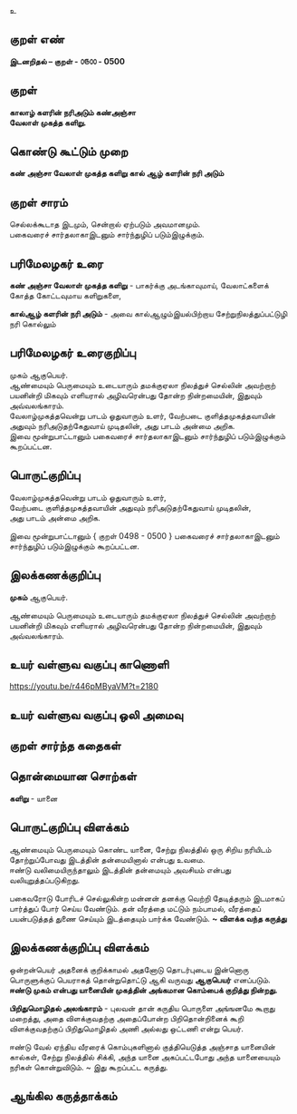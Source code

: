 உ

## குறள் எண் 

**இடனறிதல்  – குறள் - ௦௫௦௦ - 0500** 
 
## குறள் 

**காலாழ் களரின் நரிஅடும் கண்அஞ்சா   
வேலாள் முகத்த களிறு.**

## கொண்டு கூட்டும் முறை

**கண் அஞ்சா வேலாள் முகத்த களிறு கால் ஆழ் களரின் நரி அடும்**

## குறள் சாரம் 

செல்லக்கூடாத இடமும், சென்றால் ஏற்படும் அவமானமும்.  
பகைவரைச் சார்தலாகாஇடனும் சார்ந்துழிப் படும்இழுக்கும்.  

## பரிமேலழகர் உரை

**கண் அஞ்சா வேலாள் முகத்த களிறு** - பாகர்க்கு அடங்காவுமாய், வேலாட்களைக் கோத்த கோட்டவுமாய களிறுகளை,    

**கால்ஆழ் களரின் நரி அடும்** - அவை கால்ஆழும்இயல்பிற்றாய சேற்றுநிலத்துப்பட்டுழி நரி கொல்லும் 

## பரிமேலழகர் உரைகுறிப்பு   

முகம் ஆகுபெயர்.  
ஆண்மையும் பெருமையும் உடையாரும் தமக்குஏலா நிலத்துச் செல்லின் அவற்றாற் பயனின்றி மிகவும் எளியரால் அழிவரென்பது தோன்ற நின்றமையின், இதுவும் அவ்வலங்காரம்.  
வேலாழ்முகத்தவென்று பாடம் ஓதுவாரும் உளர், வேற்படை குளித்தமுகத்தவாயின் அதுவும் நரிஅடுதற்கேதுவாய் முடிதலின், அது பாடம் அன்மை அறிக.  
இவை மூன்றுபாட்டானும் பகைவரைச் சார்தலாகாஇடனும் சார்ந்துழிப் படும்இழுக்கும் கூறப்பட்டன.    

## பொருட்குறிப்பு 

வேலாழ்முகத்தவென்று பாடம் ஓதுவாரும் உளர்,  
வேற்படை குளித்தமுகத்தவாயின் அதுவும் நரிஅடுதற்கேதுவாய் முடிதலின்,  
அது பாடம் அன்மை அறிக.    

இவை மூன்றுபாட்டானும் { குறள் 0498 - 0500 } பகைவரைச் சார்தலாகாஇடனும் சார்ந்துழிப் படும்இழுக்கும் கூறப்பட்டன. 

## இலக்கணக்குறிப்பு  

**முகம்** ஆகுபெயர்.  

ஆண்மையும் பெருமையும் உடையாரும் தமக்குஏலா நிலத்துச் செல்லின் அவற்றாற் பயனின்றி மிகவும் எளியரால் அழிவரென்பது தோன்ற நின்றமையின், இதுவும் அவ்வலங்காரம்.    

## உயர் வள்ளுவ வகுப்பு காணொளி

https://youtu.be/r446pMByaVM?t=2180

## உயர் வள்ளுவ வகுப்பு ஒலி அமைவு 

 
## குறள் சார்ந்த கதைகள் 


## தொன்மையான சொற்கள்

**களிறு** - யானை   

## பொருட்குறிப்பு விளக்கம்

ஆண்மையும் பெருமையும் கொண்ட யானை, சேற்று நிலத்தில் ஒரு சிறிய நரியிடம் தோற்றுப்போவது இடத்தின் தன்மையினால் என்பது உவமை.    
ஈண்டு வலிமையிருந்தாலும் இடத்தின் தன்மையும் அவசியம் என்பது வலியுறுத்தப்படுகிறது.  

பகைவரோடு போரிடச் செல்லுகின்ற மன்னன் தனக்கு வெற்றி தேடித்தரும் இடமாகப் பார்த்துப் போர் செய்ய வேண்டும். தன் வீரத்தை மட்டும் நம்பாமல், வீரத்தைப் பயன்படுத்தத் துணை செய்யும் இடத்தையும் பார்க்க வேண்டும்.  **~ விளக்க வந்த கருத்து**

## இலக்கணக்குறிப்பு விளக்கம்

ஒன்றன்பெயர் அதனைக் குறிக்காமல் அதனோடு தொடர்புடைய இன்னொரு பொருளுக்குப் பெயராகத் தொன்றுதொட்டு ஆகி வருவது **ஆகுபெயர்** எனப்படும்.     
**ஈண்டு முகம் என்பது யானையின் முகத்தின் அங்கமான கொம்பைக் குறித்து நின்றது.**       

**பிறிதுமொழிதல் அலங்காரம்** -  புலவன் தான் கருதிய பொருளை அங்ஙனமே கூறாது மறைத்து, அதை விளக்குவதற்கு அதைப்போன்ற பிறிதொன்றினைக் கூறி விளக்குவதற்குப் பிறிதுமொழிதல் அணி அல்லது ஒட்டணி என்று பெயர்.  

ஈண்டு வேல் ஏந்திய வீரரைக் கொம்புகளினால் குத்தியெடுத்த அஞ்சாத யானையின் கால்கள், சேற்று நிலத்தில் சிக்கி, அந்த யானை அகப்பட்டபோது அந்த யானையையும் நரிகள் கொன்றுவிடும்.    ~ இது கூறப்பட்ட கருத்து.

## ஆங்கில கருத்தாக்கம் 


